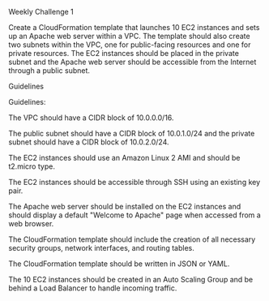 Weekly Challenge 1

Create a CloudFormation template that launches 10 EC2 instances and sets up an Apache web server within a VPC. The template should also create two subnets within the VPC, one for public-facing resources and one for private resources. The EC2 instances should be placed in the private subnet and the Apache web server should be accessible from the Internet through a public subnet.

Guidelines

Guidelines:

The VPC should have a CIDR block of 10.0.0.0/16.

The public subnet should have a CIDR block of 10.0.1.0/24 and the private subnet should have a CIDR block of 10.0.2.0/24.

The EC2 instances should use an Amazon Linux 2 AMI and should be t2.micro type.

The EC2 instances should be accessible through SSH using an existing key pair.

The Apache web server should be installed on the EC2 instances and should display a default "Welcome to Apache" page when accessed from a web browser.

The CloudFormation template should include the creation of all necessary security groups, network interfaces, and routing tables.

The CloudFormation template should be written in JSON or YAML.

The 10 EC2 instances should be created in an Auto Scaling Group and be behind a Load Balancer to handle incoming traffic.